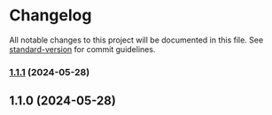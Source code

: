 # Changelog

All notable changes to this project will be documented in this file. See [standard-version](https://github.com/conventional-changelog/standard-version) for commit guidelines.

### [1.1.1](https://github.com/onboarding-online/go-screens-graph/compare/v1.1.0...v1.1.1) (2024-05-28)

## 1.1.0 (2024-05-28)
